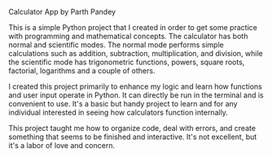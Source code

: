 Calculator App
by Parth Pandey

This is a simple Python project that I created in order to get some practice with programming and mathematical concepts.
The calculator has both normal and scientific modes. 
The normal mode performs
simple calculations such as addition, subtraction, multiplication, and division, 
while the scientific mode has trigonometric functions, powers, square roots, factorial, logarithms and a couple of others.

I created this project primarily to enhance my logic and learn how functions and user input operate in Python. 
It can directly be run in the terminal and is convenient to use. 
It's a basic but handy project to learn and for any individual interested in seeing how calculators function internally.

This project taught me how to organize code, deal with errors, 
and create something that seems to be finished and interactive.
It's not excellent, but it's a labor of love and concern.
